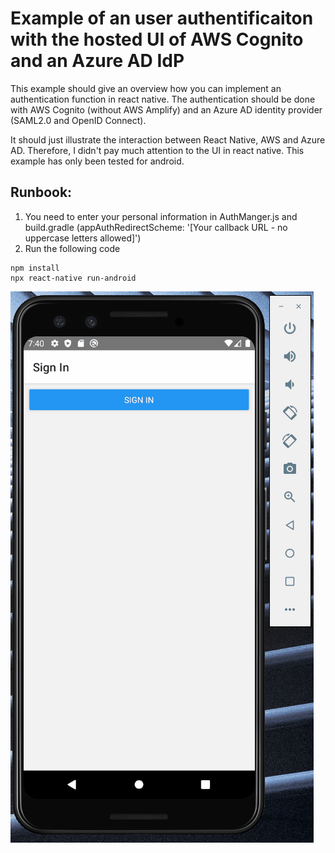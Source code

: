 # Example of an user authentificaiton with the hosted UI of AWS Cognito and an Azure AD IdP
This example should give an overview how you can implement an authentication function in react native. 
The authentication should be done with AWS Cognito (without AWS Amplify) and an Azure AD identity provider (SAML2.0 and OpenID Connect).

It should just illustrate the interaction between React Native, AWS and Azure AD. Therefore, I didn't pay much attention to the UI in react native.
This example has only been tested for android.

## Runbook:
1. You need to enter your personal information in AuthManger.js and build.gradle (appAuthRedirectScheme: '[Your callback URL - no uppercase letters allowed]')
2. Run the following code
```
npm install
npx react-native run-android
```
![alt example](example.gif)
